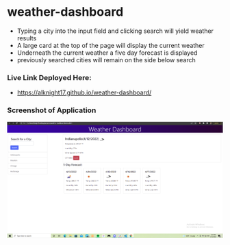 # weather-dashboard

- Typing a city into the input field and clicking search will yield weather results
- A large card at the top of the page will display the current weather
- Underneath the current weather a five day forecast is displayed
- previously searched cities will remain on the side below search

### Live Link Deployed Here: 
- https://alknight17.github.io/weather-dashboard/

### Screenshot of Application
![Dashboard Screenshot](./assets/images/weather-dashboard.png)